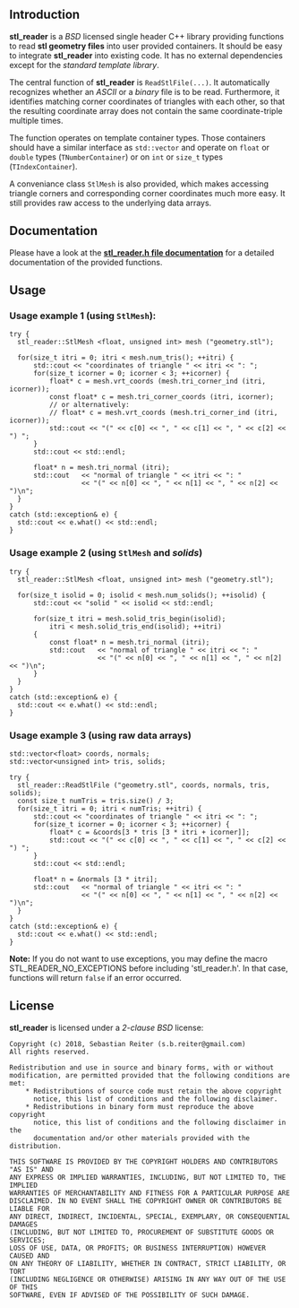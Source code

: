 
## Introduction
**stl_reader** is a *BSD* licensed single header C++ library providing functions to read **stl geometry files** into user provided containers. It should be easy to integrate **stl_reader** into existing code. It has no external dependencies except for the *standard template library*.

The central function of **stl_reader** is `ReadStlFile(...)`. It automatically recognizes whether an *ASCII* or a *binary* file is to be read. Furthermore, it identifies matching corner coordinates of triangles with each other, so that the resulting coordinate array does not contain the same coordinate-triple multiple times.

The function operates on template container types. Those containers should have a similar interface as `std::vector` and operate on `float` or `double` types (`TNumberContainer`) or on `int` or `size_t` types (`TIndexContainer`).

A conveniance class `StlMesh` is also provided, which makes accessing triangle corners and corresponding corner coordinates much more easy. It still provides raw access to the underlying data arrays.

## Documentation
Please have a look at the [**stl_reader.h file documentation**](http://sreiter.github.io/stl_reader/stl__reader_8h.html) for a detailed documentation of the provided functions.

## Usage

### Usage example 1 (using `StlMesh`):

```{.c}
try {
  stl_reader::StlMesh <float, unsigned int> mesh ("geometry.stl");

  for(size_t itri = 0; itri < mesh.num_tris(); ++itri) {
      std::cout << "coordinates of triangle " << itri << ": ";
      for(size_t icorner = 0; icorner < 3; ++icorner) {
          float* c = mesh.vrt_coords (mesh.tri_corner_ind (itri, icorner));
          const float* c = mesh.tri_corner_coords (itri, icorner);
          // or alternatively:
          // float* c = mesh.vrt_coords (mesh.tri_corner_ind (itri, icorner));
          std::cout << "(" << c[0] << ", " << c[1] << ", " << c[2] << ") ";
      }
      std::cout << std::endl;
  
      float* n = mesh.tri_normal (itri);
      std::cout   << "normal of triangle " << itri << ": "
                  << "(" << n[0] << ", " << n[1] << ", " << n[2] << ")\n";
  }
}
catch (std::exception& e) {
  std::cout << e.what() << std::endl;
}
```

### Usage example 2 (using `StlMesh` and *solids*)

```{.c}
try {
  stl_reader::StlMesh <float, unsigned int> mesh ("geometry.stl");

  for(size_t isolid = 0; isolid < mesh.num_solids(); ++isolid) {
      std::cout << "solid " << isolid << std::endl;

      for(size_t itri = mesh.solid_tris_begin(isolid);
          itri < mesh.solid_tris_end(isolid); ++itri)
      {
          const float* n = mesh.tri_normal (itri);
          std::cout   << "normal of triangle " << itri << ": "
                      << "(" << n[0] << ", " << n[1] << ", " << n[2] << ")\n";
      }
  }
}
catch (std::exception& e) {
  std::cout << e.what() << std::endl;
}
```

### Usage example 3 (using raw data arrays)

```{.c}
std::vector<float> coords, normals;
std::vector<unsigned int> tris, solids;

try {
  stl_reader::ReadStlFile ("geometry.stl", coords, normals, tris, solids);
  const size_t numTris = tris.size() / 3;
  for(size_t itri = 0; itri < numTris; ++itri) {
      std::cout << "coordinates of triangle " << itri << ": ";
      for(size_t icorner = 0; icorner < 3; ++icorner) {
          float* c = &coords[3 * tris [3 * itri + icorner]];
          std::cout << "(" << c[0] << ", " << c[1] << ", " << c[2] << ") ";
      }
      std::cout << std::endl;
  
      float* n = &normals [3 * itri];
      std::cout   << "normal of triangle " << itri << ": "
                  << "(" << n[0] << ", " << n[1] << ", " << n[2] << ")\n";
  }
}
catch (std::exception& e) {
  std::cout << e.what() << std::endl;
}
```

**Note:** If you do not want to use exceptions, you may define the macro STL_READER_NO_EXCEPTIONS before including 'stl_reader.h'. In that case, functions will return `false` if an error occurred.

## License
**stl_reader** is licensed under a *2-clause BSD* license:

    Copyright (c) 2018, Sebastian Reiter (s.b.reiter@gmail.com)
    All rights reserved.
    
    Redistribution and use in source and binary forms, with or without
    modification, are permitted provided that the following conditions are met:
        * Redistributions of source code must retain the above copyright
          notice, this list of conditions and the following disclaimer.
        * Redistributions in binary form must reproduce the above copyright
          notice, this list of conditions and the following disclaimer in the
          documentation and/or other materials provided with the distribution.
    
    THIS SOFTWARE IS PROVIDED BY THE COPYRIGHT HOLDERS AND CONTRIBUTORS "AS IS" AND
    ANY EXPRESS OR IMPLIED WARRANTIES, INCLUDING, BUT NOT LIMITED TO, THE IMPLIED
    WARRANTIES OF MERCHANTABILITY AND FITNESS FOR A PARTICULAR PURPOSE ARE
    DISCLAIMED. IN NO EVENT SHALL THE COPYRIGHT OWNER OR CONTRIBUTORS BE LIABLE FOR
    ANY DIRECT, INDIRECT, INCIDENTAL, SPECIAL, EXEMPLARY, OR CONSEQUENTIAL DAMAGES
    (INCLUDING, BUT NOT LIMITED TO, PROCUREMENT OF SUBSTITUTE GOODS OR SERVICES;
    LOSS OF USE, DATA, OR PROFITS; OR BUSINESS INTERRUPTION) HOWEVER CAUSED AND
    ON ANY THEORY OF LIABILITY, WHETHER IN CONTRACT, STRICT LIABILITY, OR TORT
    (INCLUDING NEGLIGENCE OR OTHERWISE) ARISING IN ANY WAY OUT OF THE USE OF THIS
    SOFTWARE, EVEN IF ADVISED OF THE POSSIBILITY OF SUCH DAMAGE.


